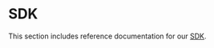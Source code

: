 # SDK

This section includes reference documentation for our [SDK](https://github.com/Arch-Network/arch-local/tree/main/sdk).
